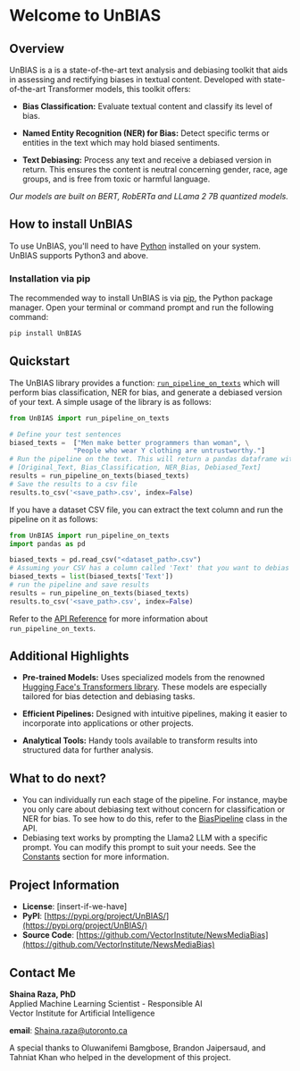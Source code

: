 # Welcome to UnBIAS

<!-- [![GitHub stars](https://img.shields.io/github/stars/yourusername/your-library-name.svg?style=flat-square)](https://github.com/VectorInstitute/NewsMediaBias)
[![GitHub forks](https://img.shields.io/github/forks/yourusername/your-library-name.svg?style=flat-square)](https://github.com/yourusername/your-library-name/network)
[![GitHub issues](https://img.shields.io/github/issues/yourusername/your-library-name.svg?style=flat-square)](https://github.com/yourusername/your-library-name/issues)
[![GitHub license](https://img.shields.io/github/license/yourusername/your-library-name.svg?style=flat-square)](https://github.com/yourusername/your-library-name/blob/main/LICENSE) -->

## Overview

UnBIAS is a is a state-of-the-art text analysis and debiasing toolkit that aids in assessing and rectifying biases in textual content. Developed with state-of-the-art Transformer models, this toolkit offers:

- **Bias Classification:** Evaluate textual content and classify its level of bias.

- **Named Entity Recognition (NER) for Bias:** Detect specific terms or entities in the text which may hold biased sentiments.

- **Text Debiasing:** Process any text and receive a debiased version in return. This ensures the content is neutral concerning gender, race, age groups, and is free from toxic or harmful language.

*Our models are built on BERT, RobERTa and LLama 2 7B quantized models.*


## How to install UnBIAS
To use UnBIAS, you'll need to have [Python](https://www.python.org/downloads/) installed on your system. UnBIAS supports Python3 and above.

### Installation via pip

The recommended way to install UnBIAS is via [pip](https://pip.pypa.io/en/stable/), the Python package manager. Open your terminal or command prompt and run the following command:

```bash
pip install UnBIAS
```

## Quickstart
The UnBIAS library provides a function: [`run_pipeline_on_texts`](core_functions.md) which will perform
bias classification, NER for bias, and generate a debiased version of your text. A simple usage of the
library is as follows: 

```py title="run_unbias_simple.py"
from UnBIAS import run_pipeline_on_texts

# Define your test sentences
biased_texts =  ["Men make better programmers than woman", \
                "People who wear Y clothing are untrustworthy."]
# Run the pipeline on the text. This will return a pandas dataframe with columns:
# [Original_Text, Bias_Classification, NER_Bias, Debiased_Text]
results = run_pipeline_on_texts(biased_texts)
# Save the results to a csv file
results.to_csv('<save_path>.csv', index=False)
```

If you have a dataset CSV file, you can extract the text column and run the pipeline on it as follows:

```py title="run_unbias_on_dataset.py"
from UnBIAS import run_pipeline_on_texts
import pandas as pd 

biased_texts = pd.read_csv("<dataset_path>.csv")
# Assuming your CSV has a column called 'Text' that you want to debias
biased_texts = list(biased_texts['Text'])
# run the pipeline and save results
results = run_pipeline_on_texts(biased_texts)
results.to_csv('<save_path>.csv', index=False)
``` 



Refer to the [API Reference](core_functions.md) for more information about `run_pipeline_on_texts`.




## Additional Highlights

- **Pre-trained Models:** Uses specialized models from the renowned [Hugging Face's Transformers library](https://huggingface.co/docs/transformers/index). These models are especially tailored for bias detection and debiasing tasks.

- **Efficient Pipelines:** Designed with intuitive pipelines, making it easier to incorporate into applications or other projects.

- **Analytical Tools:** Handy tools available to transform results into structured data for further analysis.

## What to do next?

-  You can individually run each stage of the pipeline. For instance, maybe you only care about debiasing text without concern for classification or NER for bias. To see how to do this, refer to the [BiasPipeline](bias_pipeline.md) class in the API.
-  Debiasing text works by prompting the Llama2 LLM with a specific prompt. You can modify this prompt to suit your needs. See the [Constants](constants.md) section for more information.
<!-- -  Refer to the [How UnBIAS Works](how_unbias_works.md) page for more information about how UnBIAS works under the hood. -->
  





## Project Information

- **License**: [insert-if-we-have]
- **PyPI**: [https://pypi.org/project/UnBIAS/](https://pypi.org/project/UnBIAS/)
- **Source Code**: [https://github.com/VectorInstitute/NewsMediaBias](https://github.com/VectorInstitute/NewsMediaBias)



## Contact Me

**Shaina Raza, PhD**  
Applied Machine Learning Scientist - Responsible AI  
Vector Institute for Artificial Intelligence  

**email**: [Shaina.raza@utoronto.ca](mailto:Shaina.raza@utoronto.ca)



A special thanks to Oluwanifemi Bamgbose, Brandon Jaipersaud, and Tahniat Khan who helped in the development of this project.


<!-- ## Table of Contents

- [Installation](installation.md)
- [Usage](usage.md)
- [API Reference](api-reference.md)
- [Contributing](contributing.md)
- [Changelog](changelog.md)
- [License](#license)
- [Community and Support](#community-and-support) -->





